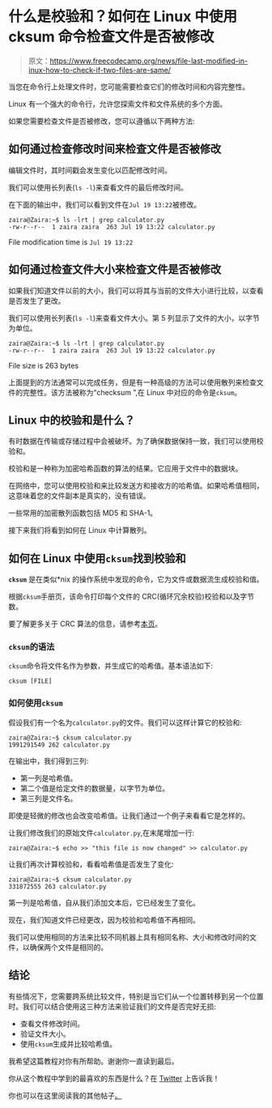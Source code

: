 # 什么是校验和？如何在 Linux 中使用 cksum 命令检查文件是否被修改

> 原文：<https://www.freecodecamp.org/news/file-last-modified-in-inux-how-to-check-if-two-files-are-same/>

当您在命令行上处理文件时，您可能需要检查它们的修改时间和内容完整性。

Linux 有一个强大的命令行，允许您探索文件和文件系统的多个方面。

如果您需要检查文件是否被修改，您可以遵循以下两种方法:

## 如何通过检查修改时间来检查文件是否被修改

编辑文件时，其时间戳会发生变化以匹配修改时间。

我们可以使用长列表(`ls -l`)来查看文件的最后修改时间。

在下面的输出中，我们可以看到文件在`Jul 19 13:22`被修改。

```
zaira@Zaira:~$ ls -lrt | grep calculator.py
-rw-r--r--  1 zaira zaira  263 Jul 19 13:22 calculator.py
```

File modification time is `Jul 19 13:22`

## 如何通过检查文件大小来检查文件是否被修改

如果我们知道文件以前的大小，我们可以将其与当前的文件大小进行比较，以查看是否发生了更改。

我们可以使用长列表(`ls -l`)来查看文件大小。第 5 列显示了文件的大小，以字节为单位。

```
zaira@Zaira:~$ ls -lrt | grep calculator.py
-rw-r--r--  1 zaira zaira  263 Jul 19 13:22 calculator.py
```

File size is 263 bytes

上面提到的方法通常可以完成任务，但是有一种高级的方法可以使用散列来检查文件的完整性。该方法被称为“checksum ”,在 Linux 中对应的命令是`cksum`。

## Linux 中的校验和是什么？

有时数据在传输或存储过程中会被破坏。为了确保数据保持一致，我们可以使用校验和。

校验和是一种称为加密哈希函数的算法的结果。它应用于文件中的数据块。

在网络中，您可以使用校验和来比较发送方和接收方的哈希值。如果哈希值相同，这意味着您的文件副本是真实的，没有错误。

一些常用的加密散列函数包括 MD5 和 SHA-1。

接下来我们将看到如何在 Linux 中计算散列。

## 如何在 Linux 中使用`cksum`找到校验和

**`cksum`** 是在类似*nix 的操作系统中发现的命令，它为文件或数据流生成校验和值。

根据`cksum`手册页，该命令打印每个文件的 CRC(循环冗余校验)校验和以及字节数。

要了解更多关于 CRC 算法的信息，请参考[本页](https://www.tutorialspoint.com/what-is-algorithm-for-computing-the-crc)。

### `cksum`的语法

`cksum`命令将文件名作为参数，并生成它的哈希值。基本语法如下:

```
cksum [FILE]
```

### 如何使用`cksum`

假设我们有一个名为`calculator.py`的文件。我们可以这样计算它的校验和:

```
zaira@Zaira:~$ cksum calculator.py
1991291549 262 calculator.py
```

在输出中，我们得到三列:

*   第一列是哈希值。
*   第二个值是给定文件的数据量，以字节为单位。
*   第三列是文件名。

即使是轻微的修改也会改变哈希值。让我们通过一个例子来看看它是怎样的。

让我们修改我们的原始文件`calculator.py`,在末尾增加一行:

```
zaira@Zaira:~$ echo >> "this file is now changed" >> calculator.py
```

让我们再次计算校验和，看看哈希值是否发生了变化:

```
zaira@Zaira:~$ cksum calculator.py
331872555 263 calculator.py
```

第一列是哈希值，自从我们添加文本后，它已经发生了变化。

现在，我们知道文件已经更改，因为校验和哈希值不再相同。

我们可以使用相同的方法来比较不同机器上具有相同名称、大小和修改时间的文件，以确保两个文件是相同的。

## 结论

有些情况下，您需要跨系统比较文件，特别是当它们从一个位置转移到另一个位置时。我们可以结合使用这三种方法来验证我们的文件是否完好无损:

*   查看文件修改时间。
*   验证文件大小。
*   使用`cksum`生成并比较哈希值。

我希望这篇教程对你有所帮助。谢谢你一直读到最后。

你从这个教程中学到的最喜欢的东西是什么？在 [Twitter](https://twitter.com/hira_zaira) 上告诉我！

你也可以在这里阅读我的其他帖子[。](https://www.freecodecamp.org/news/author/zaira/)